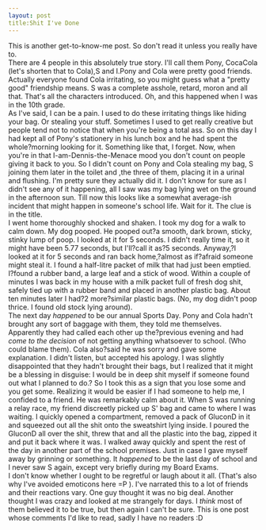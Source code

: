 ```yaml
---
layout: post
title:Shit I've Done
---
```


<div class="pre" >This is another get-to-know-me post. So don't read it unless you really have to.
<div class="pre" >There are 4 people in this absolutely true story. I'll call them Pony, CocaCola (let's shorten that to Cola),S and I.Pony and Cola were pretty good friends. Actually everyone found Cola irritating, so you might guess what a "pretty good" friendship means. S was a complete asshole, retard, moron and all that. That's all the characters introduced. Oh, and this happened when I was in the 10th grade.</div>
<div class="pre" >As I've said, I can be a pain. I used to do these irritating things like hiding your bag. Or stealing your stuff. Sometimes I used to get really creative but people tend not to notice that when you're being a total ass. So on this day I had kept all of Pony's stationery in his lunch box and he had spent the whole?morning looking for it. Something like that, I forget. Now, when you're in that I-am-Dennis-the-Menace mood you don't count on people giving it back to you. So I didn't count on Pony and Cola stealing my bag, S joining them later in the toilet and ,the three of them, placing it in a urinal and flushing. I'm pretty sure they actually did it. I don't know for sure as I didn't see any of it happening, all I saw was my bag lying wet on the ground in the afternoon sun. Till now this looks like a somewhat average-ish incident that might happen in someone's school life. Wait for it. The clue is in the title.
<div class="pre" >I went home thoroughly shocked and shaken. I took my dog for a walk to calm down. My dog pooped. He pooped out?a smooth, dark brown, sticky, stinky lump of poop. I looked at it for 5 seconds. I didn't really time it, so it might have been 5.77 seconds, but I'll?call it as?5 seconds. Anyway,?I looked at it for 5 seconds and ran back home,?almost as if?afraid someone might steal it. I found a half-litre packet of milk that had just been emptied. I?found a rubber band, a large leaf and a stick of wood. Within a couple of minutes I was back in my house with a milk packet full of fresh dog shit, safely tied up with a rubber band and placed in another plastic bag. About ten minutes later I had?2 more?similar plastic bags. (No, my dog didn't poop thrice. I found old stock lying around).
<div class="pre" >The next day <em >happened</em> to be our annual Sports Day. Pony and Cola hadn't brought any sort of baggage with them, they told me themselves. Apparently they had called each other up the?previous evening and had <em >come to the decision </em>of not getting anything whatsoever to school. (Who could blame them). Cola also?said he was sorry and gave some explanation. I didn't listen, but accepted his apology. I was slightly disappointed that they hadn't brought their bags, but I realized that it might be a blessing in disguise: I would be in deep shit myself if someone found out what I planned to do.? So I took this as a sign that you lose some and you get some. Realizing it would be easier if I had someone to help me, I confided to a friend. He was remarkably calm about it. When S was running a relay race, my friend discreetly picked up S' bag and came to where I was waiting. I quickly opened a compartment, removed a pack of GluconD in it and squeezed out all the shit onto the sweatshirt lying inside. I poured the GluconD all over the shit, threw that and all the plastic into the bag, zipped it and put it back where it was. I walked away quickly and spent the rest of the day in another part of the school premises. Just in case I gave myself away by grinning or something. It <em >happened </em>to be the last day of school and I never saw S again, except very briefly during my Board Exams.
<div class="pre" >I don't know whether I ought to be regretful or laugh about it all. (That's also why I've avoided emoticons here =P ). I've narrated this to a lot of friends and their reactions vary. One guy thought it was no big deal. Another thought I was crazy and looked at me strangely for days. I <em >think </em>most of them believed it to be true, but then again I can't be sure. This is one post whose comments I'd like to read, sadly I have no readers :D</div>
</div>
</div>
</div>
</div>
